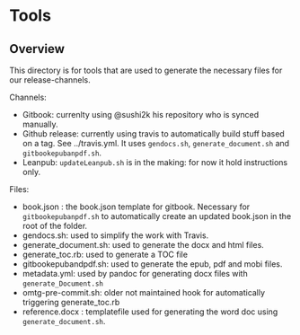 # Tools

## Overview

This directory is for tools that are used to generate the necessary files for our release-channels.

Channels:
- Gitbook: currenlty using @sushi2k his repository who is synced manually.
- Github release: currently using travis to automatically build stuff based on a tag. See ../travis.yml. It uses `gendocs.sh`, `generate_document.sh` and `gitbookepubanpdf.sh`.
- Leanpub: `updateLeanpub.sh` is in the making: for now it hold instructions only.

Files:
- book.json : the book.json template for gitbook. Necessary for `gitbookepubanpdf.sh` to automatically create an updated book.json in the root of the folder.
- gendocs.sh: used to simplify the work with Travis.
- generate_document.sh: used to generate the docx and html files.
- generate_toc.rb: used to generate a TOC file
- gitbookepubandpdf.sh: used to generate the epub, pdf and mobi files.
- metadata.yml: used by pandoc for generating docx files with `generate_Document.sh`
- omtg-pre-commit.sh: older not maintained hook for automatically triggering generate_toc.rb
- reference.docx : templatefile used for generating the word doc using `generate_document.sh`.
